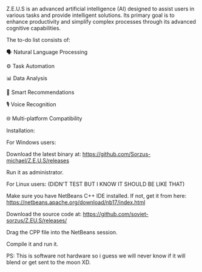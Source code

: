 

Z.E.U.S is an advanced artificial intelligence (AI) designed to assist users in various tasks and provide intelligent solutions. Its primary goal is to enhance productivity and simplify complex processes through its advanced cognitive capabilities.

The to-do list consists of:

🗣️ Natural Language Processing

⚙️ Task Automation

📊 Data Analysis

🎯 Smart Recommendations

🎙️ Voice Recognition

🌐 Multi-platform Compatibility

Installation:

For Windows users:

Download the latest binary at: https://github.com/Sorzus-michael/Z.E.U.S/releases

Run it as administrator.

For Linux users: (DIDN'T TEST BUT I KNOW IT SHOULD BE LIKE THAT)

Make sure you have NetBeans C++ IDE installed. If not, get it from here: https://netbeans.apache.org/download/nb17/index.html

Download the source code at: https://github.com/soviet-sorzus/Z.EU.S/releases/

Drag the CPP file into the NetBeans session.

Compile it and run it.


PS: This is software not hardware so i guess we will never know if it will blend or get sent to the moon XD.
